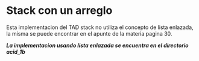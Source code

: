 # Stack con un arreglo
Esta implementacion del TAD stack no utiliza el concepto de lista enlazada,  
la misma se puede encontrar en el apunte de la materia pagina 30.

***La implementacion usando lista enlazada se encuentra en el directorio acid_1b***
